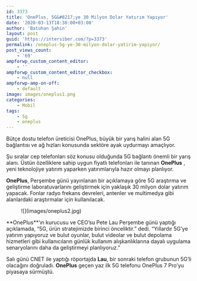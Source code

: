 ```yaml
---
id: 3373
title: 'OnePlus, 5G&#8217;ye 30 Milyon Dolar Yatırım Yapıyor'
date: '2020-03-13T18:30:00+03:00'
author: 'Batuhan Şahin'
layout: post
guid: 'https://intersiber.com/?p=3373'
permalink: /oneplus-5g-ye-30-milyon-dolar-yatirim-yapiyor/
post_views_count:
    - '69'
ampforwp_custom_content_editor:
    - ''
ampforwp_custom_content_editor_checkbox:
    - null
ampforwp-amp-on-off:
    - default
image: images/oneplus1.png
categories:
    - Mobil
tags:
    - 5g
    - oneplus
---
```


Bütçe dostu telefon üreticisi OnePlus, büyük bir yarış halini alan 5G bağlantısı ve ağ hızları konusunda sektöre ayak uydurmayı amaçlıyor.

Şu sıralar cep telefonları söz konusu olduğunda 5G bağlantı önemli bir yarış alanı. Üstün özelliklere sahip uygun fiyatlı telefonları ile tanınan **OnePlus** , yeni teknolojiye yatırım yaparken yatırımlarıyla hazır olmayı planlıyor.

**OnePlus**, Perşembe günü yayınlanan bir açıklamaya göre 5G araştırma ve geliştirme laboratuvarlarını geliştirmek için yaklaşık 30 milyon dolar yatırım yapacak. Fonlar radyo frekans devreleri, antenler ve multimedya gibi alanlardaki araştırmalar için kullanılacak.

<figure class="wp-block-image size-large">![](images/oneplus2.jpg)</figure>**OnePlus**‘ın kurucusu ve CEO’su Pete Lau Perşembe günü yaptığı açıklamada, “5G, ürün stratejimizde birinci önceliktir.” dedi. “Yıllardır 5G’ye yatırım yapıyoruz ve bulut oyunlar, bulut videolar ve bulut depolama hizmetleri gibi kullanıcıların günlük kullanım alışkanlıklarına dayalı uygulama senaryolarını daha da geliştirmeyi planlıyoruz.”

Salı günü CNET ile yaptığı röportajda **Lau**, bir sonraki telefon grubunun 5G’li olacağını doğruladı. **OnePlus** geçen yaz ilk 5G telefonu OnePlus 7 Pro’yu piyasaya sürmüştü.